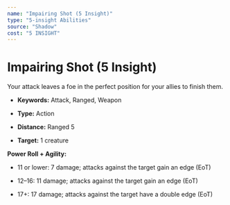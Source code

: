 ```yaml
---
name: "Impairing Shot (5 Insight)"
type: "5-insight Abilities"
source: "Shadow"
cost: "5 INSIGHT"
---
```


# Impairing Shot (5 Insight)

Your attack leaves a foe in the perfect position for your allies to finish them.


- **Keywords:** Attack, Ranged, Weapon

- **Type:** Action

- **Distance:** Ranged 5

- **Target:** 1 creature

**Power Roll + Agility:**


- 11 or lower: 7 damage; attacks against the target gain an edge (EoT)

- 12–16: 11 damage; attacks against the target gain an edge (EoT)

- 17+: 17 damage; attacks against the target have a double edge (EoT)
